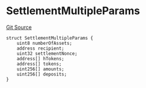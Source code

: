 # SettlementMultipleParams
[Git Source](https://github.com/Maia-DAO/2023-09-maia-remediations/blob/main/src/interfaces/BridgeAgentStructs.sol)


```solidity
struct SettlementMultipleParams {
    uint8 numberOfAssets;
    address recipient;
    uint32 settlementNonce;
    address[] hTokens;
    address[] tokens;
    uint256[] amounts;
    uint256[] deposits;
}
```

